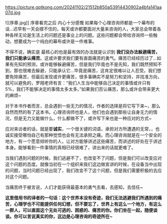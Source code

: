 https://picture.gptkong.com/20241102/21512b850a53914430902a4bfa141aa07d.jpg

![[序章.jpg]]
序章看完之后 内心十分感慨
如果每个心理咨询师都是一个幕布的话...迟早有一天会撑不住的，每天或许都要面对大量来咨询的人，大家总会带着各种各样无论是生活上的问题还是事业上的问题。这些问题都会带给咨询师一些触动，想要成为一个纯白的幕布或许是一件难事。

不得不说，确实是 最核心的也是最有效的办法就是认识到 **我们没办法躲避痛苦，我们只能承认痛苦**。这或许要求我们要有直面痛苦的勇气。痛苦已经经历过了...如果有先知的预测，或许能够躲避痛苦，但是我们毕竟也不是先知，我们既然预知不到，那也很难去躲避，只能承认它...毕竟是痛苦，这肯定很难以让人忍受。我们想要免除痛苦，但最后发现或许更痛苦，很多事确实不是努力和坚持，并找准方向，就可以避免的，罗翔老师有言：“我们人生当中能够自己决定的事情或许只有5%，我们不能够决定的事情太多太多。”如果我们否认痛苦，那么或许会带来更大的麻烦~

对于本书作者而言，总会遇到一些无力的情况，作者的选择是将它写下来~，那么自然而然的有了这本书。心理咨询师也是人，他们也会遇到那些让自身无力的情况，但是无力又能做什么，什么都做不了，或许写下来也是一种应对的方式~

应对来访者的话，就是要**诚实**，一个很关键的词语，承担对方所遭遇的无常，，也诚实接受哪怕自己有那种觉悟也会有无法承担之痛。而心理咨询就是在一个安全的地方，有一个愿意倾听你的人，让对方能够讲述这些痛苦，而讲述的好处在于讲述本身。能够看到一件事情的真相已经很难了，讲出来的话就更难了。

当我们遇到问题的时候，我们逃避不了，也改变不了问题，但是我们可以改变应对这个问题的态度。就像当初在一个组织来我们这边做宣讲的时候，在设备当中出现的问题，当时问题已经出现了，我们改变不了这个问题，但是我们需要积极的去应对这个问题。

当痛苦终于被言说，人们才能获得最基本的勇气去看，去感知，去信任~

**这里借用书的译者的一句话：这个世界本没有奇迹，我们无法逃避我们所遇到的痛苦，心理学也不可能提供任何幻想，但不要忘了，世界上有这么一个地方，有这么一群人，可以直面这个无处可逃的、困惑的、痛苦的你。你们坐在一起，随便谈谈。你可以言说真实的你，这边是心理咨询的奇迹所在~**
